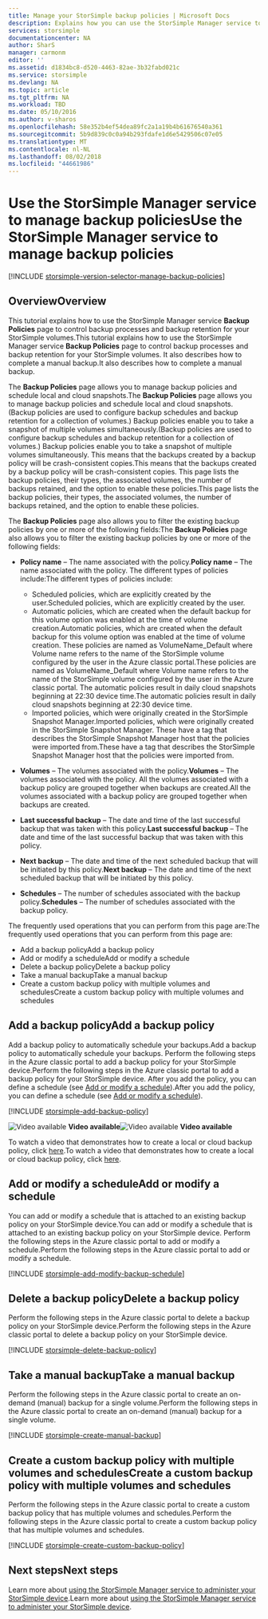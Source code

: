 ```yaml
---
title: Manage your StorSimple backup policies | Microsoft Docs
description: Explains how you can use the StorSimple Manager service to create and manage manual backups, backup schedules, and backup retention.
services: storsimple
documentationcenter: NA
author: SharS
manager: carmonm
editor: ''
ms.assetid: d1834bc8-d520-4463-82ae-3b32fabd021c
ms.service: storsimple
ms.devlang: NA
ms.topic: article
ms.tgt_pltfrm: NA
ms.workload: TBD
ms.date: 05/10/2016
ms.author: v-sharos
ms.openlocfilehash: 58e352b4ef54dea89fc2a1a19b4b61676540a361
ms.sourcegitcommit: 5b9d839c0c0a94b293fdafe1d6e5429506c07e05
ms.translationtype: MT
ms.contentlocale: nl-NL
ms.lasthandoff: 08/02/2018
ms.locfileid: "44661986"
---
```

# <a name="use-the-storsimple-manager-service-to-manage-backup-policies"></a><span data-ttu-id="2701d-103">Use the StorSimple Manager service to manage backup policies</span><span class="sxs-lookup"><span data-stu-id="2701d-103">Use the StorSimple Manager service to manage backup policies</span></span>
[!INCLUDE [storsimple-version-selector-manage-backup-policies](../../includes/storsimple-version-selector-manage-backup-policies.md)]

## <a name="overview"></a><span data-ttu-id="2701d-104">Overview</span><span class="sxs-lookup"><span data-stu-id="2701d-104">Overview</span></span>
<span data-ttu-id="2701d-105">This tutorial explains how to use the StorSimple Manager service **Backup Policies** page to control backup processes and backup retention for your StorSimple volumes.</span><span class="sxs-lookup"><span data-stu-id="2701d-105">This tutorial explains how to use the StorSimple Manager service **Backup Policies** page to control backup processes and backup retention for your StorSimple volumes.</span></span> <span data-ttu-id="2701d-106">It also describes how to complete a manual backup.</span><span class="sxs-lookup"><span data-stu-id="2701d-106">It also describes how to complete a manual backup.</span></span>

<span data-ttu-id="2701d-107">The **Backup Policies** page allows you to manage backup policies and schedule local and cloud snapshots.</span><span class="sxs-lookup"><span data-stu-id="2701d-107">The **Backup Policies** page allows you to manage backup policies and schedule local and cloud snapshots.</span></span> <span data-ttu-id="2701d-108">(Backup policies are used to configure backup schedules and backup retention for a collection of volumes.) Backup policies enable you to take a snapshot of multiple volumes simultaneously.</span><span class="sxs-lookup"><span data-stu-id="2701d-108">(Backup policies are used to configure backup schedules and backup retention for a collection of volumes.) Backup policies enable you to take a snapshot of multiple volumes simultaneously.</span></span> <span data-ttu-id="2701d-109">This means that the backups created by a backup policy will be crash-consistent copies.</span><span class="sxs-lookup"><span data-stu-id="2701d-109">This means that the backups created by a backup policy will be crash-consistent copies.</span></span> <span data-ttu-id="2701d-110">This page lists the backup policies, their types, the associated volumes, the number of backups retained, and the option to enable these policies.</span><span class="sxs-lookup"><span data-stu-id="2701d-110">This page lists the backup policies, their types, the associated volumes, the number of backups retained, and the option to enable these policies.</span></span>

<span data-ttu-id="2701d-111">The **Backup Policies** page also allows you to filter the existing backup policies by one or more of the following fields:</span><span class="sxs-lookup"><span data-stu-id="2701d-111">The **Backup Policies** page also allows you to filter the existing backup policies by one or more of the following fields:</span></span>

* <span data-ttu-id="2701d-112">**Policy name** – The name associated with the policy.</span><span class="sxs-lookup"><span data-stu-id="2701d-112">**Policy name** – The name associated with the policy.</span></span> <span data-ttu-id="2701d-113">The different types of policies include:</span><span class="sxs-lookup"><span data-stu-id="2701d-113">The different types of policies include:</span></span>
  
  * <span data-ttu-id="2701d-114">Scheduled policies, which are explicitly created by the user.</span><span class="sxs-lookup"><span data-stu-id="2701d-114">Scheduled policies, which are explicitly created by the user.</span></span>
  * <span data-ttu-id="2701d-115">Automatic policies, which are created when the default backup for this volume option was enabled at the time of volume creation.</span><span class="sxs-lookup"><span data-stu-id="2701d-115">Automatic policies, which are created when the default backup for this volume option was enabled at the time of volume creation.</span></span> <span data-ttu-id="2701d-116">These policies are named as VolumeName_Default where Volume name refers to the name of the StorSimple volume configured by the user in the Azure classic portal.</span><span class="sxs-lookup"><span data-stu-id="2701d-116">These policies are named as VolumeName_Default where Volume name refers to the name of the StorSimple volume configured by the user in the Azure classic portal.</span></span> <span data-ttu-id="2701d-117">The automatic policies result in daily cloud snapshots beginning at 22:30 device time.</span><span class="sxs-lookup"><span data-stu-id="2701d-117">The automatic policies result in daily cloud snapshots beginning at 22:30 device time.</span></span>
  * <span data-ttu-id="2701d-118">Imported policies, which were originally created in the StorSimple Snapshot Manager.</span><span class="sxs-lookup"><span data-stu-id="2701d-118">Imported policies, which were originally created in the StorSimple Snapshot Manager.</span></span> <span data-ttu-id="2701d-119">These have a tag that describes the StorSimple Snapshot Manager host that the policies were imported from.</span><span class="sxs-lookup"><span data-stu-id="2701d-119">These have a tag that describes the StorSimple Snapshot Manager host that the policies were imported from.</span></span>
* <span data-ttu-id="2701d-120">**Volumes** – The volumes associated with the policy.</span><span class="sxs-lookup"><span data-stu-id="2701d-120">**Volumes** – The volumes associated with the policy.</span></span> <span data-ttu-id="2701d-121">All the volumes associated with a backup policy are grouped together when backups are created.</span><span class="sxs-lookup"><span data-stu-id="2701d-121">All the volumes associated with a backup policy are grouped together when backups are created.</span></span>
* <span data-ttu-id="2701d-122">**Last successful backup** – The date and time of the last successful backup that was taken with this policy.</span><span class="sxs-lookup"><span data-stu-id="2701d-122">**Last successful backup** – The date and time of the last successful backup that was taken with this policy.</span></span>
* <span data-ttu-id="2701d-123">**Next backup** – The date and time of the next scheduled backup that will be initiated by this policy.</span><span class="sxs-lookup"><span data-stu-id="2701d-123">**Next backup** – The date and time of the next scheduled backup that will be initiated by this policy.</span></span>
* <span data-ttu-id="2701d-124">**Schedules** – The number of schedules associated with the backup policy.</span><span class="sxs-lookup"><span data-stu-id="2701d-124">**Schedules** – The number of schedules associated with the backup policy.</span></span>

<span data-ttu-id="2701d-125">The frequently used operations that you can perform from this page are:</span><span class="sxs-lookup"><span data-stu-id="2701d-125">The frequently used operations that you can perform from this page are:</span></span>

* <span data-ttu-id="2701d-126">Add a backup policy</span><span class="sxs-lookup"><span data-stu-id="2701d-126">Add a backup policy</span></span> 
* <span data-ttu-id="2701d-127">Add or modify a schedule</span><span class="sxs-lookup"><span data-stu-id="2701d-127">Add or modify a schedule</span></span> 
* <span data-ttu-id="2701d-128">Delete a backup policy</span><span class="sxs-lookup"><span data-stu-id="2701d-128">Delete a backup policy</span></span> 
* <span data-ttu-id="2701d-129">Take a manual backup</span><span class="sxs-lookup"><span data-stu-id="2701d-129">Take a manual backup</span></span> 
* <span data-ttu-id="2701d-130">Create a custom backup policy with multiple volumes and schedules</span><span class="sxs-lookup"><span data-stu-id="2701d-130">Create a custom backup policy with multiple volumes and schedules</span></span> 

## <a name="add-a-backup-policy"></a><span data-ttu-id="2701d-131">Add a backup policy</span><span class="sxs-lookup"><span data-stu-id="2701d-131">Add a backup policy</span></span>
<span data-ttu-id="2701d-132">Add a backup policy to automatically schedule your backups.</span><span class="sxs-lookup"><span data-stu-id="2701d-132">Add a backup policy to automatically schedule your backups.</span></span> <span data-ttu-id="2701d-133">Perform the following steps in the Azure classic portal to add a backup policy for your StorSimple device.</span><span class="sxs-lookup"><span data-stu-id="2701d-133">Perform the following steps in the Azure classic portal to add a backup policy for your StorSimple device.</span></span> <span data-ttu-id="2701d-134">After you add the policy, you can define a schedule (see [Add or modify a schedule](#add-or-modify-a-schedule)).</span><span class="sxs-lookup"><span data-stu-id="2701d-134">After you add the policy, you can define a schedule (see [Add or modify a schedule](#add-or-modify-a-schedule)).</span></span>

[!INCLUDE [storsimple-add-backup-policy](../../includes/storsimple-add-backup-policy.md)]

<span data-ttu-id="2701d-135">![Video available](https://docstestmedia1.blob.core.windows.net/azure-media/articles/storsimple/media/storsimple-manage-backup-policies/Video_icon.png) **Video available**</span><span class="sxs-lookup"><span data-stu-id="2701d-135">![Video available](https://docstestmedia1.blob.core.windows.net/azure-media/articles/storsimple/media/storsimple-manage-backup-policies/Video_icon.png) **Video available**</span></span>

<span data-ttu-id="2701d-136">To watch a video that demonstrates how to create a local or cloud backup policy, click [here](https://azure.microsoft.com/documentation/videos/create-storsimple-backup-policies/).</span><span class="sxs-lookup"><span data-stu-id="2701d-136">To watch a video that demonstrates how to create a local or cloud backup policy, click [here](https://azure.microsoft.com/documentation/videos/create-storsimple-backup-policies/).</span></span>

## <a name="add-or-modify-a-schedule"></a><span data-ttu-id="2701d-137">Add or modify a schedule</span><span class="sxs-lookup"><span data-stu-id="2701d-137">Add or modify a schedule</span></span>
<span data-ttu-id="2701d-138">You can add or modify a schedule that is attached to an existing backup policy on your StorSimple device.</span><span class="sxs-lookup"><span data-stu-id="2701d-138">You can add or modify a schedule that is attached to an existing backup policy on your StorSimple device.</span></span> <span data-ttu-id="2701d-139">Perform the following steps in the Azure classic portal to add or modify a schedule.</span><span class="sxs-lookup"><span data-stu-id="2701d-139">Perform the following steps in the Azure classic portal to add or modify a schedule.</span></span>

[!INCLUDE [storsimple-add-modify-backup-schedule](../../includes/storsimple-add-modify-backup-schedule.md)]

## <a name="delete-a-backup-policy"></a><span data-ttu-id="2701d-140">Delete a backup policy</span><span class="sxs-lookup"><span data-stu-id="2701d-140">Delete a backup policy</span></span>
<span data-ttu-id="2701d-141">Perform the following steps in the Azure classic portal to delete a backup policy on your StorSimple device.</span><span class="sxs-lookup"><span data-stu-id="2701d-141">Perform the following steps in the Azure classic portal to delete a backup policy on your StorSimple device.</span></span>

[!INCLUDE [storsimple-delete-backup-policy](../../includes/storsimple-delete-backup-policy.md)]

## <a name="take-a-manual-backup"></a><span data-ttu-id="2701d-142">Take a manual backup</span><span class="sxs-lookup"><span data-stu-id="2701d-142">Take a manual backup</span></span>
<span data-ttu-id="2701d-143">Perform the following steps in the Azure classic portal to create an on-demand (manual) backup for a single volume.</span><span class="sxs-lookup"><span data-stu-id="2701d-143">Perform the following steps in the Azure classic portal to create an on-demand (manual) backup for a single volume.</span></span>

[!INCLUDE [storsimple-create-manual-backup](../../includes/storsimple-create-manual-backup.md)]

## <a name="create-a-custom-backup-policy-with-multiple-volumes-and-schedules"></a><span data-ttu-id="2701d-144">Create a custom backup policy with multiple volumes and schedules</span><span class="sxs-lookup"><span data-stu-id="2701d-144">Create a custom backup policy with multiple volumes and schedules</span></span>
<span data-ttu-id="2701d-145">Perform the following steps in the Azure classic portal to create a custom backup policy that has multiple volumes and schedules.</span><span class="sxs-lookup"><span data-stu-id="2701d-145">Perform the following steps in the Azure classic portal to create a custom backup policy that has multiple volumes and schedules.</span></span>

[!INCLUDE [storsimple-create-custom-backup-policy](../../includes/storsimple-create-custom-backup-policy.md)]

## <a name="next-steps"></a><span data-ttu-id="2701d-146">Next steps</span><span class="sxs-lookup"><span data-stu-id="2701d-146">Next steps</span></span>
<span data-ttu-id="2701d-147">Learn more about [using the StorSimple Manager service to administer your StorSimple device](storsimple-manager-service-administration.md).</span><span class="sxs-lookup"><span data-stu-id="2701d-147">Learn more about [using the StorSimple Manager service to administer your StorSimple device](storsimple-manager-service-administration.md).</span></span>


